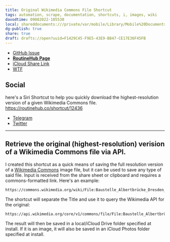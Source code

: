 ```yaml
---
title: Original Wikimedia Commons File Shortcut
tags: automation, scrape, documentation, shortcuts, i, images, wiki
davodtime: 09082022-105530
local: shareddocuments:///private/var/mobile/Library/Mobile%20Documents/iCloud~md~obsidian/Documents/OBSHIDDIAN/drafts/F1429C45-F9E5-43E9-B847-CE17E36F45FB.md
dg-publish: true
share: true
draft: drafts://open?uuid=F1429C45-F9E5-43E9-B847-CE17E36F45FB
---
```


- [GitHub Issue](https://github.com/extratone/i/issues/212)
- [**RoutineHub Page**](https://routinehub.co/shortcut/12436)
- [iCloud Share Link](https://www.icloud.com/shortcuts/3ec975a7ec6e464ea4fa2e131b753133)
- [WTF](https://davidblue.wtf/drafts/F1429C45-F9E5-43E9-B847-CE17E36F45FB.html)

## Social

here's a Siri Shortcut to help you quickly download the highest-resolution version of a given Wikimedia Commons file. https://routinehub.co/shortcut/12436

- [Telegram](https://t.me/extratone/12022)
- [Twitter](https://twitter.com/NeoYokel/status/1542929479529537536)

---

## Retrieve the original (highest-resolution) verision of a Wikimedia Commons file via API.

I created this shortcut as a quick means of saving the full resolution version of a [Wikimedia Commons](https://commons.wikimedia.org) image file, but it can be used to save any type of said file. Input is received from the share sheet or clipboard and requires a commons-formatted link. Here's an example:

```
https://commons.wikimedia.org/wiki/File:Baustelle_Albertbrücke_Dresden_9.jpg
```

The shortcut will separate the Title and use it to query the Wikimedia API for the original:

```
https://api.wikimedia.org/core/v1/commons/file/File:Baustelle_Albertbrücke_Dresden_9.jpg
```

The result will then be saved in a local/iCloud Drive folder specified at install. If it is an image, it will also be saved in an iCloud Photos folder specified at install.